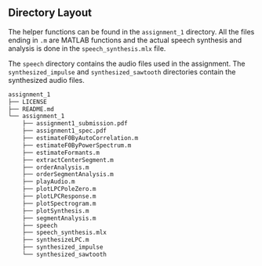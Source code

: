## Directory Layout
The helper functions can be found in the `assignment_1` directory. All the files ending in `.m` are MATLAB functions and the actual speech synthesis and analysis is done in the `speech_synthesis.mlx` file.

The `speech` directory contains the audio files used in the assignment. The `synthesized_impulse` and `synthesized_sawtooth` directories contain the synthesized audio files.

```bash
assignment_1
├── LICENSE
├── README.md
└── assignment_1
    ├── assignment1_submission.pdf
    ├── assignment1_spec.pdf
    ├── estimateF0ByAutoCorrelation.m
    ├── estimateF0ByPowerSpectrum.m
    ├── estimateFormants.m
    ├── extractCenterSegment.m
    ├── orderAnalysis.m
    ├── orderSegmentAnalysis.m
    ├── playAudio.m
    ├── plotLPCPoleZero.m
    ├── plotLPCResponse.m
    ├── plotSpectrogram.m
    ├── plotSynthesis.m
    ├── segmentAnalysis.m
    ├── speech
    ├── speech_synthesis.mlx
    ├── synthesizeLPC.m
    ├── synthesized_impulse
    └── synthesized_sawtooth
```